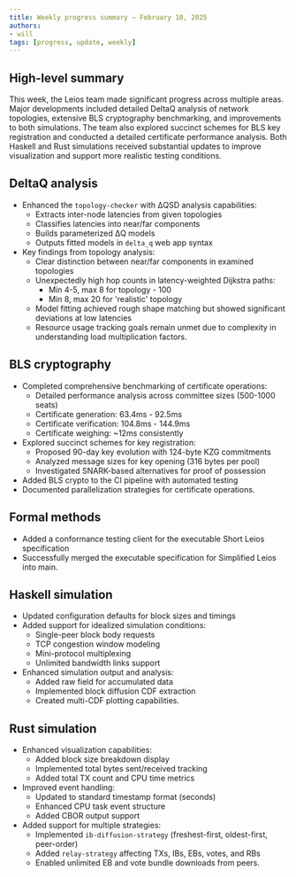 ```yaml
---
title: Weekly progress summary – February 10, 2025
authors:
- will
tags: [progress, update, weekly]
---
```


## High-level summary

This week, the Leios team made significant progress across multiple areas. Major developments included detailed DeltaQ analysis of network topologies, extensive BLS cryptography benchmarking, and improvements to both simulations. The team also explored succinct schemes for BLS key registration and conducted a detailed certificate performance analysis. Both Haskell and Rust simulations received substantial updates to improve visualization and support more realistic testing conditions.

## DeltaQ analysis

- Enhanced the `topology-checker` with ΔQSD analysis capabilities:
  - Extracts inter-node latencies from given topologies
  - Classifies latencies into near/far components
  - Builds parameterized ΔQ models
  - Outputs fitted models in `delta_q` web app syntax
- Key findings from topology analysis:
  - Clear distinction between near/far components in examined topologies
  - Unexpectedly high hop counts in latency-weighted Dijkstra paths:
    - Min 4-5, max 8 for topology - 100
    - Min 8, max 20 for 'realistic' topology
  - Model fitting achieved rough shape matching but showed significant deviations at low latencies
  - Resource usage tracking goals remain unmet due to complexity in understanding load multiplication factors.
  
## BLS cryptography

- Completed comprehensive benchmarking of certificate operations:
  - Detailed performance analysis across committee sizes (500-1000 seats)
  - Certificate generation: 63.4ms - 92.5ms
  - Certificate verification: 104.8ms - 144.9ms
  - Certificate weighing: ~12ms consistently
- Explored succinct schemes for key registration:
  - Proposed 90-day key evolution with 124-byte KZG commitments
  - Analyzed message sizes for key opening (316 bytes per pool)
  - Investigated SNARK-based alternatives for proof of possession
- Added BLS crypto to the CI pipeline with automated testing
- Documented parallelization strategies for certificate operations.

## Formal methods

- Added a conformance testing client for the executable Short Leios specification
- Successfully merged the executable specification for Simplified Leios into main.

## Haskell simulation

- Updated configuration defaults for block sizes and timings
- Added support for idealized simulation conditions:
  - Single-peer block body requests
  - TCP congestion window modeling
  - Mini-protocol multiplexing
  - Unlimited bandwidth links support
- Enhanced simulation output and analysis:
  - Added raw field for accumulated data
  - Implemented block diffusion CDF extraction
  - Created multi-CDF plotting capabilities.

## Rust simulation

- Enhanced visualization capabilities:
  - Added block size breakdown display
  - Implemented total bytes sent/received tracking
  - Added total TX count and CPU time metrics
- Improved event handling:
  - Updated to standard timestamp format (seconds)
  - Enhanced CPU task event structure
  - Added CBOR output support
- Added support for multiple strategies:
  - Implemented `ib-diffusion-strategy` (freshest-first, oldest-first, peer-order)
  - Added `relay-strategy` affecting TXs, IBs, EBs, votes, and RBs
  - Enabled unlimited EB and vote bundle downloads from peers. 
